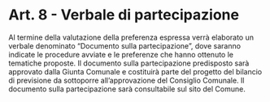 # Art. 8 - Verbale di partecipazione

Al termine della valutazione della preferenza espressa verrà elaborato un verbale denominato “Documento sulla partecipazione”, dove saranno indicate le procedure avviate e le preferenze che hanno ottenuto le tematiche proposte. 
Il documento sulla partecipazione predisposto sarà approvato dalla Giunta Comunale e costituirà parte del progetto del bilancio di previsione da sottoporre all’approvazione del Consiglio Comunale. Il documento sulla partecipazione sarà consultabile sul sito del Comune. 

